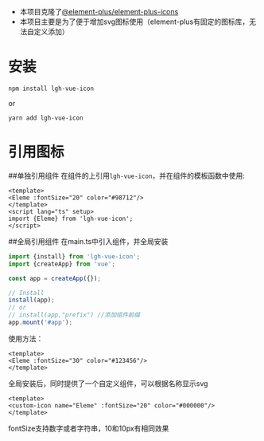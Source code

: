 - 本项目克隆了[@element-plus/element-plus-icons](https://github.com/element-plus/element-plus-icons)
- 本项目主要是为了便于增加svg图标使用（element-plus有固定的图标库，无法自定义添加）

# 安装

```
npm install lgh-vue-icon
```
or
```
yarn add lgh-vue-icon
```

# 引用图标

##单独引用组件
在组件的上引用`lgh-vue-icon`，并在组件的模板函数中使用:
``` vue
<template>
<Eleme :fontSize="20" color="#98712"/>
</template>
<script lang="ts" setup>
import {Eleme} from 'lgh-vue-icon';
</script>
```
##全局引用组件
在main.ts中引入组件，并全局安装
```typescript
import {install} from 'lgh-vue-icon';
import {createApp} from 'vue';

const app = createApp({});

// Install
install(app); 
// or 
// install(app,"prefix") //添加组件前缀
app.mount('#app');
```
使用方法：
``` vue
<template>
<Eleme :fontSize="30" color="#123456"/>
</template>
```
全局安装后，同时提供了一个自定义组件，可以根据名称显示svg
``` vue
<template>
<custom-icon name="Eleme" :fontSize="20" color="#000000"/>
</template>
```
fontSize支持数字或者字符串，10和10px有相同效果
